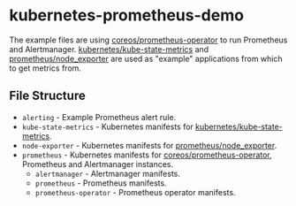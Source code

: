# kubernetes-prometheus-demo

The example files are using [coreos/prometheus-operator](https://github.com/coreos/prometheus-operator) to run
Prometheus and Alertmanager.
[kubernetes/kube-state-metrics](https://github.com/kubernetes/kube-state-metrics) and
[prometheus/node_exporter](https://github.com/prometheus/node_exporter) are used as "example" applications from
which to get metrics from.

## File Structure

* `alerting` - Example Prometheus alert rule.
* `kube-state-metrics` - Kubernetes manifests for [kubernetes/kube-state-metrics](https://github.com/kubernetes/kube-state-metrics).
* `node-exporter` - Kubernetes manifests for [prometheus/node_exporter](https://github.com/prometheus/node_exporter).
* `prometheus` - Kubernetes manifests for [coreos/prometheus-operator](https://github.com/coreos/prometheus-operator), Prometheus and Alertmanager instances.
    * `alertmanager` - Alertmanager manifests.
    * `prometheus` - Prometheus manifests.
    * `prometheus-operator` - Prometheus operator manifests.
